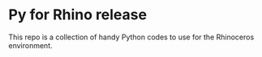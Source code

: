 # Py for Rhino release

This repo is a collection of handy Python codes to use for the Rhinoceros environment.